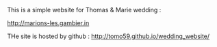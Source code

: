 This is a simple website for Thomas & Marie wedding :

http://marions-les.gambier.in

THe site is hosted by github : http://tomo59.github.io/wedding_website/
